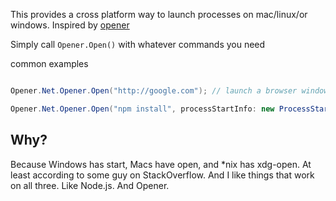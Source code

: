 This provides a cross platform way to launch processes on mac/linux/or windows. Inspired by [opener](https://github.com/domenic/opener)

Simply call  `Opener.Open()` with whatever commands you need


common examples


```cs

Opener.Net.Opener.Open("http://google.com"); // launch a browser window

Opener.Net.Opener.Open("npm install", processStartInfo: new ProcessStartInfo(){ WorkingDirectory = "c:/projects/npmrest"}); //npm install in a specific directory

```

## Why?


Because Windows has start, Macs have open, and *nix has xdg-open. At least according to some guy on StackOverflow. And I like things that work on all three. Like Node.js. And Opener.

